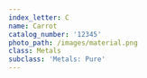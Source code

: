 ```yaml
---
index_letter: C
name: Carrot
catalog_number: '12345'
photo_path: /images/material.png
class: Metals
subclass: 'Metals: Pure'
---
```



